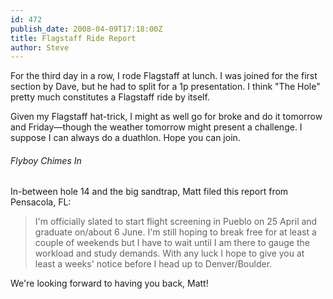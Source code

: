 ```yaml
---
id: 472
publish_date: 2008-04-09T17:18:00Z
title: Flagstaff Ride Report
author: Steve
---
```

For the third day in a row, I rode Flagstaff at lunch. I was joined for the first section by Dave, but he had to split for a 1p presentation. I think "The Hole" pretty much constitutes a Flagstaff ride by itself.

Given my Flagstaff hat-trick, I might as well go for broke and do it tomorrow and Friday—though the weather tomorrow might present a challenge. I suppose I can always do a duathlon. Hope you can join.

###### Flyboy Chimes In

In-between hole 14 and the big sandtrap, Matt filed this report from Pensacola, FL:

> I'm officially slated to start flight screening in Pueblo on 25 April and graduate on/about 6 June. I'm still hoping to break free for at least a couple of weekends but I have to wait until I am there to gauge the workload and study demands. With any luck I hope to give you at least a weeks' notice before I head up to Denver/Boulder.

We're looking forward to having you back, Matt!